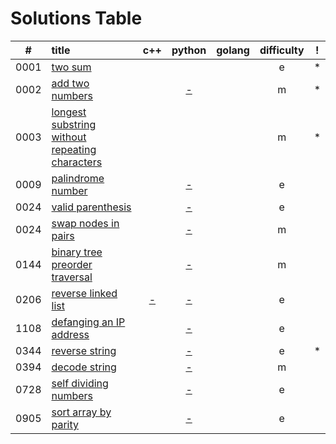 # Solutions Table 

|   #  | title          | c++  | python | golang | difficulty | ! |
|:----:|:--------------| :---:| :---: | :---: | :---: | :---: |
| 0001 | [two sum](https://leetcode.com/problems/two-sum/)        |  |  |  | e | * 
| 0002 | [add two numbers](https://leetcode.com/problems/add-two-numbers/) |  | [-](./Python/AddTwoNumbers.py) |  | m | *  
| 0003 | [longest substring without repeating characters](https://leetcode.com/problems/longest-substring-without-repeating-characters/) |  |  |  | m | * 
| 0009 | [palindrome number](https://leetcode.com/problems/palindrome-number/) |  | [-](./Python/PalindromeNumber.py) | | e
| 0024 | [valid parenthesis](https://leetcode.com/problems/valid-parentheses/) |  | [-](./Python/ValidParenthesis.py) | | e 
| 0024 | [swap nodes in pairs](https://leetcode.com/problems/swap-nodes-in-pairs) |  | [-](./Python/SwapNodesInPairs.py) | | m 
| 0144 | [binary tree preorder traversal](https://leetcode.com/problems/binary-tree-preorder-traversal/) |  | [-](./Python/BinaryTreePreorderTraversal.py) | | m 
| 0206 | [reverse linked list](https://leetcode.com/problems/reverse-linked-list/) | [-](./C++/ReverseLinkedList.cpp) | [-](./C++/ReverseLinkedList.py) | | e   
| 1108 | [defanging an IP address](https://leetcode.com/problems/defanging-an-ip-address/) |  | [-](./Python/DefangIPAddress.py) | | e
| 0344 | [reverse string](https://leetcode.com/problems/reverse-string/) |  | [-](./Python/ReverseString.py) | | e | * 
| 0394 | [decode string](https://leetcode.com/problems/decode-string/) |  | [-](./Python/DecodeString.py) | | m
| 0728 | [self dividing numbers](https://leetcode.com/problems/self-dividing-numbers/) |  | [-](./Python/SelfDividingNumbers.py) | | e
| 0905 | [sort array by parity](https://leetcode.com/problems/sort-array-by-parity/) |  | [-](./Python/SortArrayByParity.py) | | e
